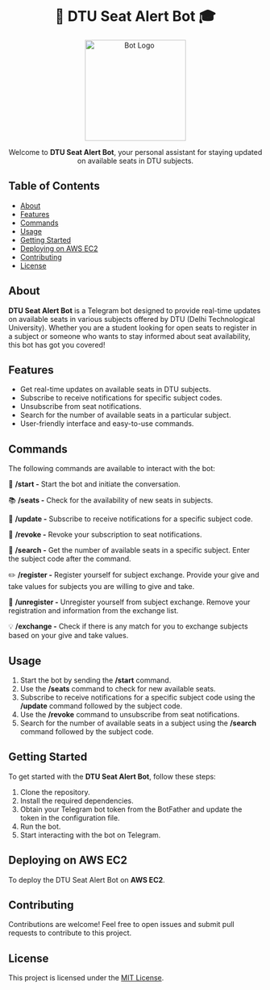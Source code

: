 <h1 align="center">🔔 DTU Seat Alert Bot 🎓</h1>

<p align="center">
  <img src="https://img.freepik.com/free-vector/cute-robot-holding-phone-with-laptop-cartoon-vector-icon-illustration-science-technology-isolated_138676-4870.jpg?w=996&t=st=1688603037~exp=1688603637~hmac=62fdb9704c88f1b7ced6da70fac8a925569870977b3379851fe2688d14171d5d" alt="Bot Logo" width="200">
</p>

<p align="center">
  Welcome to <strong>DTU Seat Alert Bot</strong>, your personal assistant for staying updated on available seats in DTU subjects.
</p>

## Table of Contents
- [About](#about)
- [Features](#features)
- [Commands](#commands)
- [Usage](#usage)
- [Getting Started](#getting-started)
- [Deploying on AWS EC2](#deploying-on-aws-ec2)
- [Contributing](#contributing)
- [License](#license)

## About
**DTU Seat Alert Bot** is a Telegram bot designed to provide real-time updates on available seats in various subjects offered by DTU (Delhi Technological University). Whether you are a student looking for open seats to register in a subject or someone who wants to stay informed about seat availability, this bot has got you covered!

## Features
- Get real-time updates on available seats in DTU subjects.
- Subscribe to receive notifications for specific subject codes.
- Unsubscribe from seat notifications.
- Search for the number of available seats in a particular subject.
- User-friendly interface and easy-to-use commands.

## Commands
The following commands are available to interact with the bot:

👋 <b>/start -</b> Start the bot and initiate the conversation.

📚 <b>/seats -</b> Check for the availability of new seats in subjects.

🔔 <b>/update -</b> Subscribe to receive notifications for a specific subject code.

🚫 <b>/revoke -</b> Revoke your subscription to seat notifications.

🔎 <b>/search -</b> Get the number of available seats in a specific subject. Enter the subject code after the command.

✏️ <b>/register -</b> Register yourself for subject exchange. Provide your give and take values for subjects you are willing to give and take.

🚫 <b>/unregister -</b> Unregister yourself from subject exchange. Remove your registration and information from the exchange list.

💡 <b>/exchange -</b> Check if there is any match for you to exchange subjects based on your give and take values.


## Usage
1. Start the bot by sending the <b>/start</b> command.
2. Use the <b>/seats</b> command to check for new available seats.
3. Subscribe to receive notifications for a specific subject code using the <b>/update</b> command followed by the subject code.
4. Use the <b>/revoke</b> command to unsubscribe from seat notifications.
5. Search for the number of available seats in a subject using the <b>/search</b> command followed by the subject code.

## Getting Started
To get started with the **DTU Seat Alert Bot**, follow these steps:

1. Clone the repository.
2. Install the required dependencies.
3. Obtain your Telegram bot token from the BotFather and update the token in the configuration file.
4. Run the bot.
5. Start interacting with the bot on Telegram.

## Deploying on AWS EC2
To deploy the DTU Seat Alert Bot on **AWS EC2**.

## Contributing
Contributions are welcome! Feel free to open issues and submit pull requests to contribute to this project.

## License
This project is licensed under the [MIT License](LICENSE).
